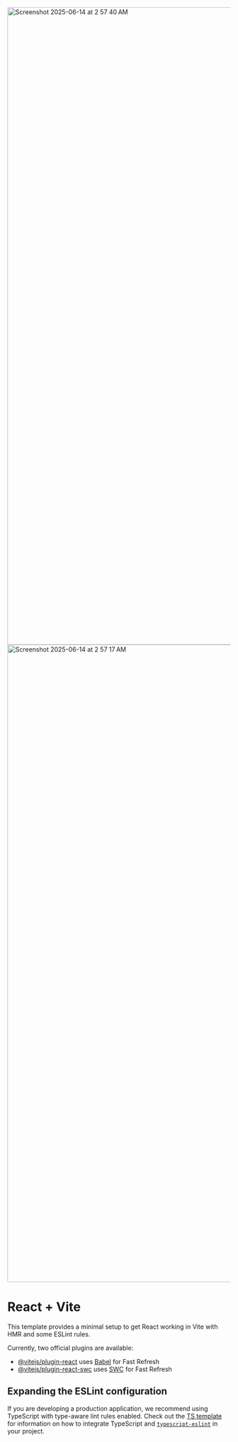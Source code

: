 
<img width="1440" alt="Screenshot 2025-06-14 at 2 57 40 AM" src="https://github.com/user-attachments/assets/0ecd293c-748d-4332-834c-0b1bbdd962ae" />
<img width="1440" alt="Screenshot 2025-06-14 at 2 57 17 AM" src="https://github.com/user-attachments/assets/98136154-5504-49f3-9757-d879af0fec94" />











# React + Vite

This template provides a minimal setup to get React working in Vite with HMR and some ESLint rules.

Currently, two official plugins are available:

- [@vitejs/plugin-react](https://github.com/vitejs/vite-plugin-react/blob/main/packages/plugin-react) uses [Babel](https://babeljs.io/) for Fast Refresh
- [@vitejs/plugin-react-swc](https://github.com/vitejs/vite-plugin-react/blob/main/packages/plugin-react-swc) uses [SWC](https://swc.rs/) for Fast Refresh

## Expanding the ESLint configuration

If you are developing a production application, we recommend using TypeScript with type-aware lint rules enabled. Check out the [TS template](https://github.com/vitejs/vite/tree/main/packages/create-vite/template-react-ts) for information on how to integrate TypeScript and [`typescript-eslint`](https://typescript-eslint.io) in your project.

